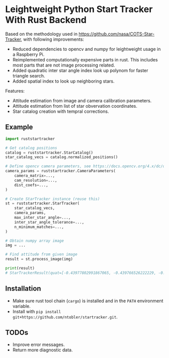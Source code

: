 # Leightweight Python Start Tracker With Rust Backend

Based on the methodology used in https://github.com/nasa/COTS-Star-Tracker, with following improvements:
- Reduced dependencies to opencv and numpy for leightweight usage in a Raspberry Pi.
- Reimplemented computationally expensive parts in rust. This includes most parts that are not image processing related.
- Added quadratic inter star angle index look up polynom for faster triangle search.
- Added spatial index to look up neighboring stars.

Features:
- Attitude estimation from image and camera calibration parameters.
- Attitude estimation from list of star obvervation coordinates.
- Star catalog creation with tempral corrections.

## Example

```python
import ruststartracker

# Get catalog positions
catalog = ruststartracker.StarCatalog()
star_catalog_vecs = catalog.normalized_positions()

# Define opencv camera parameters, see https://docs.opencv.org/4.x/dc/dbb/tutorial_py_calibration.html
camera_params = ruststartracker.CameraParameters(
    camera_matrix=...,
    cam_resolution=...,
    dist_coefs=...,
)

# Create StarTracker instance (reuse this)
st = ruststartracker.StarTracker(
    star_catalog_vecs,
    camera_params,
    max_inter_star_angle=...,
    inter_star_angle_tolerance=...,
    n_minimum_matches=...,
)

# Obtain numpy array image
img = ...

# Find attitude from given image
result = st.process_image(img)

print(result)
# StarTrackerResult(quat=[-0.43977802991867065, -0.439766526222229, -0.4398997128009796, 0.6478340029716492], match_ids=[1435, 1272, 1140, 2035, 1070, 1438, 1338, 903, 260, 2141, 1771, 1727, 385, 1717, 2204, 2062, 1989, 1634, 708, 1357], n_matches=20, duration_s=0.0003700880042742938)
```

## Installation

- Make sure rust tool chain (`cargo`) is installed and in the `PATH` environment variable.
- Install with `pip install git+https://github.com/ntobler/startracker.git`.

## TODOs

- Improve error messages.
- Return more diagnostic data.
